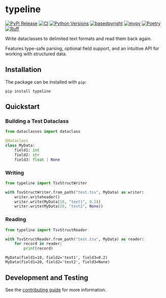 # typeline

[![PyPi Release](https://badge.fury.io/py/typeline.svg)](https://badge.fury.io/py/typeline)
[![CI](https://github.com/clintval/typeline/actions/workflows/tests.yml/badge.svg?branch=main)](https://github.com/clintval/typeline/actions/workflows/tests.yml?query=branch%3Amain)
[![Python Versions](https://img.shields.io/badge/python-3.10_|_3.11_|_3.12-blue)](https://github.com/clintval/typeline)
[![basedpyright](https://img.shields.io/badge/basedpyright-checked-42b983)](https://docs.basedpyright.com/latest/)
[![mypy](https://www.mypy-lang.org/static/mypy_badge.svg)](https://mypy-lang.org/)
[![Poetry](https://img.shields.io/endpoint?url=https://python-poetry.org/badge/v0.json)](https://python-poetry.org/)
[![Ruff](https://img.shields.io/endpoint?url=https://raw.githubusercontent.com/astral-sh/ruff/main/assets/badge/v2.json)](https://docs.astral.sh/ruff/)

Write dataclasses to delimited text formats and read them back again.

Features type-safe parsing, optional field support, and an intuitive API for working with structured data.

## Installation

The package can be installed with `pip`:

```console
pip install typeline
```

## Quickstart

### Building a Test Dataclass

```python
from dataclasses import dataclass

@dataclass
class MyData:
    field1: int
    field2: str
    field3: float | None
```

### Writing

```python
from typeline import TsvStructWriter

with TsvStructWriter.from_path("test.tsv", MyData) as writer:
    writer.writeheader()
    writer.write(MyData(10, "test1", 0.2))
    writer.write(MyData(20, "test2", None))
```

### Reading

```python
from typeline import TsvStructReader

with TsvStructReader.from_path("test.tsv", MyData) as reader:
    for record in reader:
        print(record)
```
```console
MyData(field1=10, field2='test1', field3=0.2)
MyData(field1=20, field2='test2', field3=None)
```

## Development and Testing

See the [contributing guide](./CONTRIBUTING.md) for more information.
